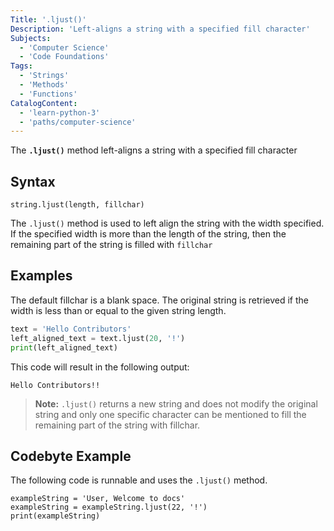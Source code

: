 ```yaml
---
Title: '.ljust()'
Description: 'Left-aligns a string with a specified fill character'
Subjects:
  - 'Computer Science'
  - 'Code Foundations'
Tags:
  - 'Strings'
  - 'Methods'
  - 'Functions'
CatalogContent:
  - 'learn-python-3'
  - 'paths/computer-science'
---
```


The **`.ljust()`** method left-aligns a string with a specified fill character

## Syntax

```pseudo
string.ljust(length, fillchar)
```

The `.ljust()` method is used to left align the string with the width specified. If the specified width is more than the length of the string, then the remaining part of the string is filled with `fillchar`

## Examples

The default fillchar is a blank space. The original string is retrieved if the width is less than or equal to the given string length.

```python
text = 'Hello Contributors'
left_aligned_text = text.ljust(20, '!')
print(left_aligned_text)

```

This code will result in the following output:

```shell
Hello Contributors!!

```

> **Note:** `.ljust()` returns a new string and does not modify the original string and only one specific character can be mentioned to fill the remaining part of the string with fillchar.

## Codebyte Example

The following code is runnable and uses the `.ljust()` method.

```codebyte/python
exampleString = 'User, Welcome to docs'
exampleString = exampleString.ljust(22, '!')
print(exampleString)

```
